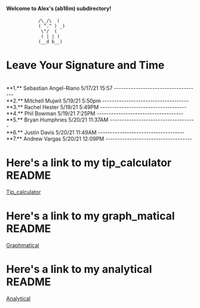 #### Welcome to Alex's (ab16m) subdirectory!

 				/\_/\  (
 				( ^.^ ) _)
  				 \"/  (
				 ( | | )
				(__d b__)

Leave Your Signature and Time
=============================
<br>
**1.** Sebastian Angel-Riano 5/17/21    15:57
------------------------------------
<br>
**2.** Mitchell Mujwit 5/19/21 5:50pm
------------------------------------
<br>
**3.**  Rachel Hester 5/19/21 5:49PM
------------------------------------
<br>
**4.**  Phil Bowman 5/19/21 7:25PM 
------------------------------------
<br>
**5.** Bryan Humphries 5/20/21 11:37AM
------------------------------------
<br>
**6.** Justin Davis 5/20/21 11:49AM
------------------------------------
<br>
**7.** Andrew Vargas 5/20/21 12:09PM
------------------------------------  
<br>

# Here's a link to my tip_calculator README
[Tip_calculator](tip_calculator/README.md "tip_calc_README")

# Here's a link to my graph_matical README
[Graphmatical](graph_matical/README.md "Graphmatical_README")

# Here's a link to my analytical README
[Analytical](assignment4/README.md "Analytical")